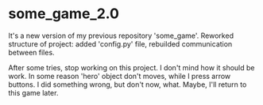 # some_game_2.0
It's a new version of my previous repository 'some_game'.
Reworked structure of project: added 'config.py' file, rebuilded communication between files.

After some tries, stop working on this project. I don't mind how it should be work. In some reason 'hero' object don't moves, while I press arrow buttons.
I did something wrong, but don't now, what. Maybe, I'll return to this game later.

